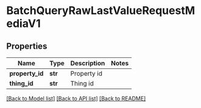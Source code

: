 # BatchQueryRawLastValueRequestMediaV1

## Properties
Name | Type | Description | Notes
------------ | ------------- | ------------- | -------------
**property_id** | **str** | Property id | 
**thing_id** | **str** | Thing id | 

[[Back to Model list]](../README.md#documentation-for-models) [[Back to API list]](../README.md#documentation-for-api-endpoints) [[Back to README]](../README.md)


